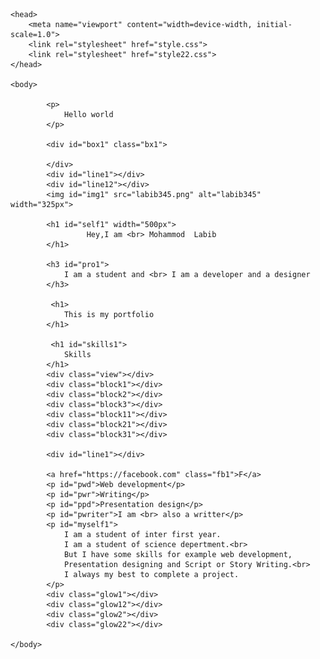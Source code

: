<!DOCTYPE html>
<html> 

    <head>
        <meta name="viewport" content="width=device-width, initial-scale=1.0">
        <link rel="stylesheet" href="style.css">
        <link rel="stylesheet" href="style22.css">
    </head>

    <body>

            <p> 
                Hello world
            </p>

            <div id="box1" class="bx1">
             
            </div> 
            <div id="line1"></div> 
            <div id="line12"></div>
            <img id="img1" src="labib345.png" alt="labib345" width="325px">  

            <h1 id="self1" width="500px">
                     Hey,I am <br> Mohammod  Labib
            </h1>

            <h3 id="pro1">
                I am a student and <br> I am a developer and a designer
            </h3>

             <h1> 
                This is my portfolio
            </h1>

             <h1 id="skills1">
                Skills
            </h1>
            <div class="view"></div>
            <div class="block1"></div>
            <div class="block2"></div>
            <div class="block3"></div>
            <div class="block11"></div>
            <div class="block21"></div>
            <div class="block31"></div>

            <div id="line1"></div>

            <a href="https://facebook.com" class="fb1">F</a>
            <p id="pwd">Web development</p>
            <p id="pwr">Writing</p>
            <p id="ppd">Presentation design</p>
            <p id="pwriter">I am <br> also a writter</p>
            <p id="myself1">
                I am a student of inter first year. 
                I am a student of science depertment.<br>
                But I have some skills for example web development,
                Presentation designing and Script or Story Writing.<br>
                I always my best to complete a project.
            </p>
            <div class="glow1"></div>
            <div class="glow12"></div>
            <div class="glow2"></div>
            <div class="glow22"></div>
            
    </body>




</html>
